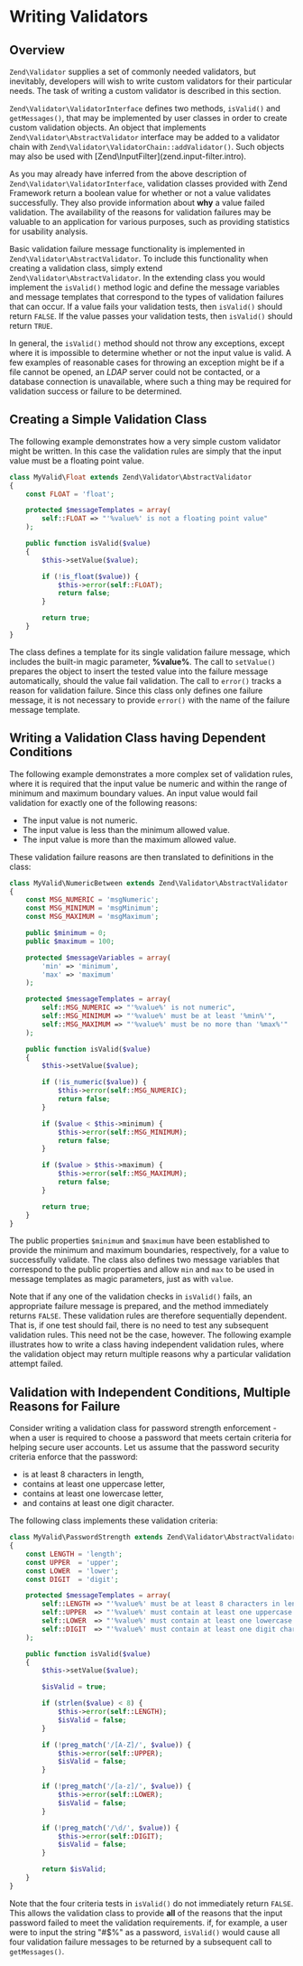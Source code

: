 # Writing Validators

## Overview

`Zend\Validator` supplies a set of commonly needed validators, but inevitably, developers will wish
to write custom validators for their particular needs. The task of writing a custom validator is
described in this section.

`Zend\Validator\ValidatorInterface` defines two methods, `isValid()` and `getMessages()`, that may
be implemented by user classes in order to create custom validation objects. An object that
implements `Zend\Validator\AbstractValidator` interface may be added to a validator chain with
`Zend\Validator\ValidatorChain::addValidator()`. Such objects may also be used with
\[Zend\\InputFilter\](zend.input-filter.intro).

As you may already have inferred from the above description of `Zend\Validator\ValidatorInterface`,
validation classes provided with Zend Framework return a boolean value for whether or not a value
validates successfully. They also provide information about **why** a value failed validation. The
availability of the reasons for validation failures may be valuable to an application for various
purposes, such as providing statistics for usability analysis.

Basic validation failure message functionality is implemented in `Zend\Validator\AbstractValidator`.
To include this functionality when creating a validation class, simply extend
`Zend\Validator\AbstractValidator`. In the extending class you would implement the `isValid()`
method logic and define the message variables and message templates that correspond to the types of
validation failures that can occur. If a value fails your validation tests, then `isValid()` should
return `FALSE`. If the value passes your validation tests, then `isValid()` should return `TRUE`.

In general, the `isValid()` method should not throw any exceptions, except where it is impossible to
determine whether or not the input value is valid. A few examples of reasonable cases for throwing
an exception might be if a file cannot be opened, an *LDAP* server could not be contacted, or a
database connection is unavailable, where such a thing may be required for validation success or
failure to be determined.

## Creating a Simple Validation Class

The following example demonstrates how a very simple custom validator might be written. In this case
the validation rules are simply that the input value must be a floating point value.

```php
class MyValid\Float extends Zend\Validator\AbstractValidator
{
    const FLOAT = 'float';

    protected $messageTemplates = array(
        self::FLOAT => "'%value%' is not a floating point value"
    );

    public function isValid($value)
    {
        $this->setValue($value);

        if (!is_float($value)) {
            $this->error(self::FLOAT);
            return false;
        }

        return true;
    }
}
```

The class defines a template for its single validation failure message, which includes the built-in
magic parameter, **%value%**. The call to `setValue()` prepares the object to insert the tested
value into the failure message automatically, should the value fail validation. The call to
`error()` tracks a reason for validation failure. Since this class only defines one failure message,
it is not necessary to provide `error()` with the name of the failure message template.

## Writing a Validation Class having Dependent Conditions

The following example demonstrates a more complex set of validation rules, where it is required that
the input value be numeric and within the range of minimum and maximum boundary values. An input
value would fail validation for exactly one of the following reasons:

- The input value is not numeric.
- The input value is less than the minimum allowed value.
- The input value is more than the maximum allowed value.

These validation failure reasons are then translated to definitions in the class:

```php
class MyValid\NumericBetween extends Zend\Validator\AbstractValidator
{
    const MSG_NUMERIC = 'msgNumeric';
    const MSG_MINIMUM = 'msgMinimum';
    const MSG_MAXIMUM = 'msgMaximum';

    public $minimum = 0;
    public $maximum = 100;

    protected $messageVariables = array(
        'min' => 'minimum',
        'max' => 'maximum'
    );

    protected $messageTemplates = array(
        self::MSG_NUMERIC => "'%value%' is not numeric",
        self::MSG_MINIMUM => "'%value%' must be at least '%min%'",
        self::MSG_MAXIMUM => "'%value%' must be no more than '%max%'"
    );

    public function isValid($value)
    {
        $this->setValue($value);

        if (!is_numeric($value)) {
            $this->error(self::MSG_NUMERIC);
            return false;
        }

        if ($value < $this->minimum) {
            $this->error(self::MSG_MINIMUM);
            return false;
        }

        if ($value > $this->maximum) {
            $this->error(self::MSG_MAXIMUM);
            return false;
        }

        return true;
    }
}
```

The public properties `$minimum` and `$maximum` have been established to provide the minimum and
maximum boundaries, respectively, for a value to successfully validate. The class also defines two
message variables that correspond to the public properties and allow `min` and `max` to be used in
message templates as magic parameters, just as with `value`.

Note that if any one of the validation checks in `isValid()` fails, an appropriate failure message
is prepared, and the method immediately returns `FALSE`. These validation rules are therefore
sequentially dependent. That is, if one test should fail, there is no need to test any subsequent
validation rules. This need not be the case, however. The following example illustrates how to write
a class having independent validation rules, where the validation object may return multiple reasons
why a particular validation attempt failed.

## Validation with Independent Conditions, Multiple Reasons for Failure

Consider writing a validation class for password strength enforcement - when a user is required to
choose a password that meets certain criteria for helping secure user accounts. Let us assume that
the password security criteria enforce that the password:

- is at least 8 characters in length,
- contains at least one uppercase letter,
- contains at least one lowercase letter,
- and contains at least one digit character.

The following class implements these validation criteria:

```php
class MyValid\PasswordStrength extends Zend\Validator\AbstractValidator
{
    const LENGTH = 'length';
    const UPPER  = 'upper';
    const LOWER  = 'lower';
    const DIGIT  = 'digit';

    protected $messageTemplates = array(
        self::LENGTH => "'%value%' must be at least 8 characters in length",
        self::UPPER  => "'%value%' must contain at least one uppercase letter",
        self::LOWER  => "'%value%' must contain at least one lowercase letter",
        self::DIGIT  => "'%value%' must contain at least one digit character"
    );

    public function isValid($value)
    {
        $this->setValue($value);

        $isValid = true;

        if (strlen($value) < 8) {
            $this->error(self::LENGTH);
            $isValid = false;
        }

        if (!preg_match('/[A-Z]/', $value)) {
            $this->error(self::UPPER);
            $isValid = false;
        }

        if (!preg_match('/[a-z]/', $value)) {
            $this->error(self::LOWER);
            $isValid = false;
        }

        if (!preg_match('/\d/', $value)) {
            $this->error(self::DIGIT);
            $isValid = false;
        }

        return $isValid;
    }
}
```

Note that the four criteria tests in `isValid()` do not immediately return `FALSE`. This allows the
validation class to provide **all** of the reasons that the input password failed to meet the
validation requirements. if, for example, a user were to input the string "\#$%" as a password,
`isValid()` would cause all four validation failure messages to be returned by a subsequent call to
`getMessages()`.
